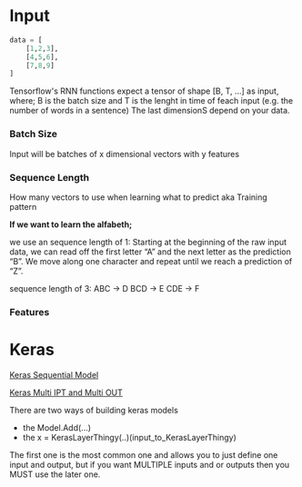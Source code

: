 
# Input
```python
data = [
    [1,2,3],
    [4,5,6],
    [7,8,9]
]
```

Tensorflow's RNN functions expect a tensor of shape \[B, T, ...] as input,
where;
B is the batch size and
T is the lenght in time of feach input (e.g. the number of words in a sentence)
The last dimensionS depend on your data.


### Batch Size
Input will be batches of x dimensional vectors with y features

### Sequence Length
How many vectors to use when learning what to predict
aka Training pattern

**If we want to learn the alfabeth;**

we use an sequence length of 1:
Starting at the beginning of the raw input data,
we can read off the first letter “A” and the next letter as the prediction “B”.
We move along one character and repeat until we reach a prediction of “Z”.

sequence length of 3:
ABC -> D
BCD -> E
CDE -> F


### Features



# Keras 
[Keras Sequential Model](https://keras.io/models/sequential/)

[Keras Multi IPT and Multi OUT](https://keras.io/getting-started/functional-api-guide/#multi-input-and-multi-output-models)

There are two ways of building keras models
- the Model.Add(...)
- the x = KerasLayerThingy(..)(input_to_KerasLayerThingy)

The first one is the most common one and allows you to just define one input and output, 
but if you want MULTIPLE inputs and or outputs
then you MUST use the later one. 